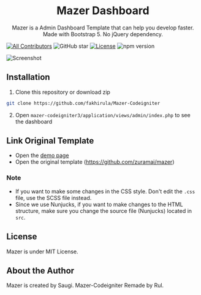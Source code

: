 <h1 align="center">Mazer Dashboard</h1>
<p align="center">Mazer is a Admin Dashboard Template that can help you develop faster. Made with Bootstrap 5. No jQuery dependency.</p>
<p align="center">
	
[![All Contributors](https://img.shields.io/badge/all_contributors-1-green.svg?style=flat-square)](#contributors-)
![GitHub star](https://img.shields.io/github/stars/fakhirula/Mazer-Codeigniter)
[![License](https://img.shields.io/github/license/fakhirula/Mazer-Codeigniter)](LICENSE)
![npm version](https://badge.fury.io/js/yarn.svg)
</p>

![Screenshot](https://raw.githubusercontent.com/zuramai/mazer/main/screenshot.png)

## Installation
1. Clone this repository or download zip
```bash
git clone https://github.com/fakhirula/Mazer-Codeigniter
```
2. Open `mazer-codeigniter3/application/views/admin/index.php` to see the dashboard

## Link Original Template
- Open the [demo page](http://zuramai.github.io/mazer/demo)
- Open the original template (https://github.com/zuramai/mazer)

### Note
- If you want to make some changes in the CSS style. Don't edit the `.css` file, use the SCSS file instead.
- Since we use Nunjucks, if you want to make changes to the HTML structure, make sure you change the source file (Nunjucks) located in `src`.

## License
Mazer is under MIT License.

## About the Author
Mazer is created by Saugi.
Mazer-Codeigniter Remade by Rul.

